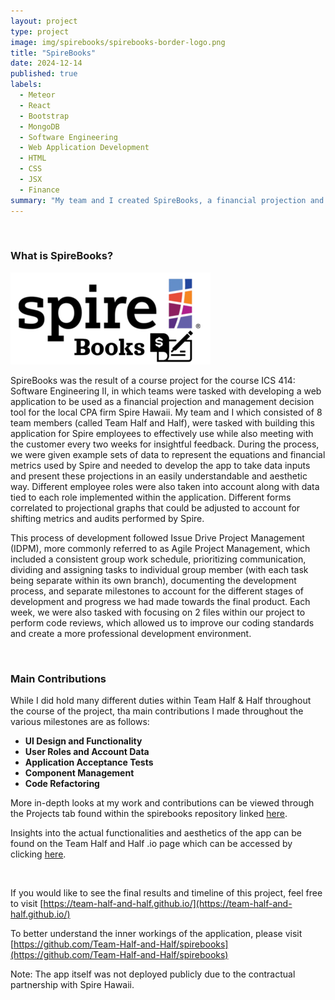 ```yaml
---
layout: project
type: project
image: img/spirebooks/spirebooks-border-logo.png
title: "SpireBooks"
date: 2024-12-14
published: true
labels:
  - Meteor
  - React
  - Bootstrap
  - MongoDB
  - Software Engineering
  - Web Application Development
  - HTML
  - CSS
  - JSX
  - Finance
summary: "My team and I created SpireBooks, a financial projection and management decision tool made for Spire Hawaii."
---
```


&nbsp;

### What is SpireBooks?

<img width="320px" height="147px"
     class="float-start pe-4" 
     src="../img/spirebooks/spirebooks-logo-small.png" >

SpireBooks was the result of a course project for the course ICS 414: Software Engineering II, in which teams were tasked with developing a web application to be used as a financial projection and management decision tool for the local CPA firm Spire Hawaii. My team and I which consisted of 8 team members (called Team Half and Half), were tasked with building this application for Spire employees to effectively use while also meeting with the customer every two weeks for insightful feedback. During the process, we were given example sets of data to represent the equations and financial metrics used by Spire and needed to develop the app to take data inputs and present these projections in an easily understandable and aesthetic way. Different employee roles were also taken into account along with data tied to each role implemented within the application. Different forms correlated to projectional graphs that could be adjusted to account for shifting metrics and audits performed by Spire. 

This process of development followed Issue Drive Project Management (IDPM), more commonly referred to as Agile Project Management, which included a consistent group work schedule, prioritizing communication, dividing and assigning tasks to individual group member (with each task being separate within its own branch), documenting the development process, and separate milestones to account for the different stages of development and progress we had made towards the final product. Each week, we were also tasked with focusing on 2 files within our project to perform code reviews, which allowed us to improve our coding standards and create a more professional development environment.

&nbsp;

### Main Contributions

While I did hold many different duties within Team Half & Half throughout the course of the project, tha main contributions I made throughout the various milestones are as follows:

- **UI Design and Functionality**
- **User Roles and Account Data**
- **Application Acceptance Tests**
- **Component Management**
- **Code Refactoring**

More in-depth looks at my work and contributions can be viewed through the Projects tab found within the spirebooks repository linked [here](https://github.com/orgs/Team-Half-and-Half/projects).

Insights into the actual functionalities and aesthetics of the app can be found on the Team Half and Half .io page which can be accessed by clicking [here](https://team-half-and-half.github.io/).

&nbsp;

If you would like to see the final results and timeline of this project, feel free to visit [https://team-half-and-half.github.io/](https://team-half-and-half.github.io/)

To better understand the inner workings of the application, please visit [https://github.com/Team-Half-and-Half/spirebooks](https://github.com/Team-Half-and-Half/spirebooks)

Note: The app itself was not deployed publicly due to the contractual partnership with Spire Hawaii.
